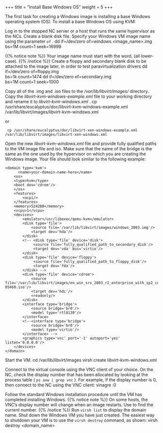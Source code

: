 +++
title = "Install Base Windows OS"
weight = 5
+++

The first task for creating a Windows image is installing a base Windows operating system (OS). To install a base Windows OS using KVM: 

Log in to the stopped NC server or a host that runs the same hypervisor as the NCs. Create a blank disk file. Specify your Windows VM image name using the parameter `of` . 
    dd if=/dev/zero of=windows.<image_name>.img bs=1M count=1 seek=16999


{{% notice note %}}
Your image name must start with the word, (all lower-case). 
{{% /notice %}}
Create a floppy and secondary blank disk to be attached to the image later, in order to test paravirtualization drivers 
    dd if=/dev/zero of=floppy.img \
    	bs=1k count=1474
    	dd if=/dev/zero of=secondary.img \
    	bs=1M count=1 seek=1000

Copy all of the .img and .iso files to the */var/lib/libvirt/images/* directory. Copy the *libvirt-kvm-windows-example.xml* file to your working directory and rename it to *libvirt-kvm-windows.xml* . 
     cp /usr/share/eucalyptus/doc/libvirt-kvm-windows-example.xml /var/lib/libvirt/images/libvirt-kvm-windows.xml 

or 


     cp /usr/share/eucalyptus/doc/libvirt-xen-windows-example.xml /var/lib/libvirt/images/libvirt-xen-windows.xml 

Open the new *libvirt-kvm-windows.xml* file and provide fully qualified paths to the VM image file and iso. Make sure that the name of the bridge is the same as the one used by the hypervisor on which you are creating the Windows image. Your file should look similar to the following example: 


    <domain type='kvm'>
    	  <name>your-domain-name-here</name>
        <os>
        <type>hvm</type>
        <boot dev='cdrom'/>
        </os>
        <features>
            <acpi/>
        </features>
        <memory>524288</memory>
        <vcpu>1</vcpu>
        <devices>
            <emulator>/usr/libexec/qemu-kvm</emulator>
            <disk type='file'>
                <source file='/var/lib/libvirt/images/windows_2003.img'/>
                <target dev='hda'/>
            </disk>
            <!-- <disk type='file' device='disk'>
                 <source file='fully_qualified_path_to_secondary_disk'/>
                 <target dev='vda' bus='virtio'/>
            </disk> 
            <disk type='file' device='floppy'>
                 <source file='fully_qualified_path_to_floppy_disk'/>
                 <target dev='fda'/>
            </disk> -->
            <disk type='file' device='cdrom'>
                <source file='/var/lib/libvirt/images/en_win_srv_2003_r2_enterprise_with_sp2_cd1_x13-05460.iso'/>
                <target dev='hdc'/>
                <readonly/>
            </disk>
            <interface type='bridge'>
                <source bridge='br0'/>
                <model type='rtl8139'/>
            </interface>
            <!--<interface type='bridge'>
                <source bridge='br0'/>
                <model type='virtio'/> 
            </interface> -->
            <graphics type='vnc' port='-1' autoport='yes' listen='0.0.0.0'/>
        </devices>
    </domain>

Start the VM. 
    cd /var/lib/libvirt/images
    virsh create libvirt-kvm-windows.xml

Connect to the virtual console using the VNC client of your choice. On the NC, check the display number that has been allocated by looking at the process table ( `ps axw | grep vnc` ). For example, if the display number is 0, then connect to the NC using the VNC client: 
    vinagre <machine-hosting-vm>:0

Follow the standard Windows installation procedure until the VM has completed installing Windows. 
{{% notice note %}}
On some hosts, the VNC’s display number will change when an image restarts. Use to find the current number. 
{{% /notice %}}
Run `virsh list` to display the domain name. Shut down the Windows VM you have just created. The easiest way to shutdown your VM is to use the `virsh destroy` command, as shown: 
    virsh destroy <domain_name>

